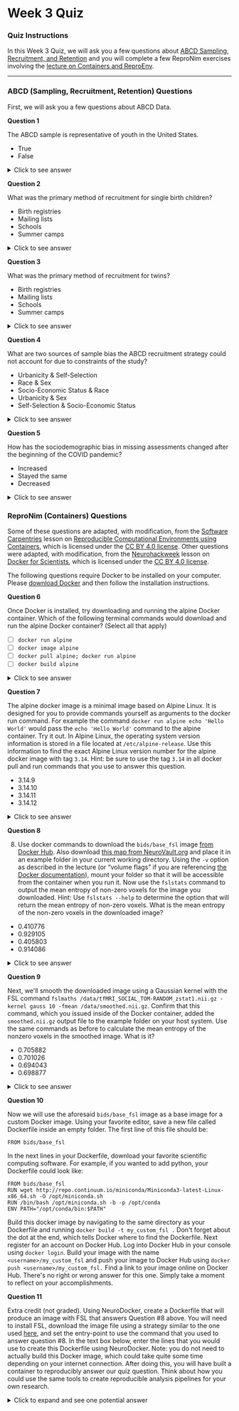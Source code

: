 # Week 3 Quiz

### Quiz Instructions

In this Week 3 Quiz, we will ask you a few questions about [ABCD Sampling, Recruitment, and Retention](https://youtu.be/pvbRt5SntE8) and you will complete a few ReproNim exercises involving the [lecture on Containers and ReproEnv](https://youtu.be/UHw-DVgm-pE).

***

### ABCD (Sampling, Recruitment, Retention) Questions

First, we will ask you a few questions about ABCD Data.

**Question 1**

The ABCD sample is representative of youth in the United States.

- True
- False

<details>
<summary>Click to see answer</summary>

False

**Explanation**

- Due to the urban location of the sites and the self-selection of participants, the sample cannot be considered representative.  Additionally, hidden unmeasured variables may influence development and are not being accounted for.
- sources:
  - [Course video: Sampling, Recruitment, and Retention (31:18)](https://youtu.be/pvbRt5SntE8?t=2291)
  - [Recruiting the ABCD sample: Design considerations and procedures](https://www.sciencedirect.com/science/article/pii/S1878929317301809#sec0015)

***

</details>

**Question 2**

What was the primary method of recruitment for single birth children?

- Birth registries
- Mailing lists
- Schools
- Summer camps

<details>
<summary>Click to see answer</summary>

Schools

**Explanation**

- most 9-10 year olds are enrolled through school
- sources
  - [Course video: Sampling, Recruitment, and Retention (19:28)](https://youtu.be/pvbRt5SntE8?t=1168)
  - [Recruiting the ABCD sample: Design considerations and procedures](https://www.sciencedirect.com/science/article/pii/S1878929317301809#sec0025)

***

</details>

**Question 3**

What was the primary method of recruitment for twins?

- Birth registries
- Mailing lists
- Schools
- Summer camps

<details>
<summary>Click to see answer</summary>

Birth registries

**Explanation**

- twins are relatively rare requiring a more targeted strategy
  through birth registries.
- sources
  - [Course video: Sampling, Recruitment, and Retention (23:00)](https://youtu.be/pvbRt5SntE8?t=1380)
  - [Recruiting the ABCD sample: Design considerations and procedures](https://www.sciencedirect.com/science/article/pii/S1878929317301809#sec0055)

***

</details>

**Question 4**

What are two sources of sample bias the ABCD recruitment strategy could not account for due to constraints of the study?

- Urbanicity & Self-Selection
- Race & Sex
- Socio-Economic Status & Race
- Urbanicity & Sex
- Self-Selection & Socio-Economic Status

<details>
<summary>Click to see answer</summary>

Urbanicity & Self-Selection

**Explanation**

- self-selection
  - "it is well understood that self-selection by families into the study will likely be a major and unavoidable source of sampling bias" (Garavan et al. 2018).
  - source: [Recruiting the ABCD sample: Design considerations and procedures](https://www.sciencedirect.com/science/article/pii/S1878929317301809#sec0025)
- urbanicity
  - Most imaging centers are located in urban areas.
  - source: [Course video: Sampling, Recruitment, and Retention (14:02)](https://youtu.be/pvbRt5SntE8?t=842)

***

</details>

**Question 5**

How has the sociodemographic bias in missing assessments changed after the beginning of the COVID pandemic?

- Increased
- Stayed the same
- Decreased

<details>
<summary>Click to see answer</summary>

Decreased

**Explanation**

- It appears removing the burden of coming to lab reduces the
  sociodemographic bias
- source: [Course video: Sampling, Recruitment, and Retention (51:23)](https://youtu.be/pvbRt5SntE8?t=3083)

***

</details>

### ReproNim (Containers) Questions

Some of these questions are adapted, with modification, from the [Software Carpentries](http://software-carpentry.org) lesson on [Reproducible Computational Environments using Containers](https://carpentries-incubator.github.io/docker-introduction/index.html), which is licensed under the [CC BY 4.0 license](https://creativecommons.org/licenses/by/4.0/legalcode). Other questions were adapted, with modification, from the [Neurohackweek](http://neurohackweek.github.io/) lesson on [Docker for Scientists](https://neurohackweek.github.io/docker-for-scientists/), which is licensed under the [CC BY 4.0 license](https://creativecommons.org/licenses/by/4.0/legalcode).

The following questions require Docker to be installed on your computer. Please [download Docker](https://www.docker.com/products/docker-desktop) and then follow the installation instructions.

**Question 6**

Once Docker is installed, try downloading and running the alpine Docker container. Which of the following terminal commands would download and run the alpine Docker container? (Select all that apply)

- [ ] `docker run alpine`
- [ ] `docker image alpine`
- [ ] `docker pull alpine; docker run alpine`
- [ ] `docker build alpine`

<details>
<summary>Click to see answer</summary>

- [x] `docker run alpine`
- [ ] `docker image alpine`
- [x] `docker pull alpine; docker run alpine`
- [ ] `docker build alpine`

***

</details>

**Question 7**

The alpine docker image is a minimal image based on Alpine Linux. It is designed for you to provide commands yourself as arguments to the docker run command. For example the command `docker run alpine echo 'Hello World'` would pass the `echo 'Hello World'` command to the alpine container. Try it out. In Alpine Linux, the operating system version information is stored in a file located at `/etc/alpine-release`. Use this information to find the exact Alpine Linux version number for the alpine docker image with tag `3.14`. Hint: be sure to use the tag `3.14` in all docker pull and run commands that you use to answer this question.

- 3.14.9
- 3.14.10
- 3.14.11
- 3.14.12

<details>
<summary>Click to see answer</summary>

3.14.10

**Explanation**
Use the command `docker run alpine:3.14 cat /etc/alpine-release` to get the version information.

***

</details>

**Question 8**

8) Use docker commands to download the `bids/base_fsl` image [from Docker Hub](https://hub.docker.com/r/bids/base_fsl/). Also download [this map from NeuroVault.org](https://neurovault.org/media/images/457/tfMRI_SOCIAL_TOM-RANDOM_zstat1.nii.gz) and place it in an example folder in your current working directory. Using the `-v` option as described in the lecture (or “volume flags” if you are referencing [the Docker documentation](https://docs.docker.com/storage/volumes/)), mount your folder so that it will be accessible from the container when you run it. Now use the `fslstats` command to output the mean entropy of non-zero voxels for the image you downloaded. Hint: Use `fslstats --help` to determine the option that will return the mean entropy of non-zero voxels. What is the mean entropy of the non-zero voxels in the downloaded image?

- 0.410776
- 0.929105
- 0.405803
- 0.914086

<details>
<summary>Click to see answer</summary>

0.914086

**Explanation**
Assuming you have downloaded the required data file in a directory called `data` within your current directory, you would run your Docker image using
```
docker run -ti --rm -v $(pwd)/data:/data bids/base_fsl
```
Within this docker image, you can run the command
```
fslstats data/tfMRI_SOCIAL_TOM-RANDOM_zstat1.nii.gz -E
```
to get the correct answer.

***

</details>

**Question 9**

Next, we'll smooth the downloaded image using a Gaussian kernel with the FSL command `fslmaths /data/tfMRI_SOCIAL_TOM-RANDOM_zstat1.nii.gz -kernel gauss 10 -fmean /data/smoothed.nii.gz`. Confirm that this command, which you issued inside of the Docker container, added the `smoothed.nii.gz` output file to the example folder on your host system. Use the same commands as before to calculate the mean entropy of the nonzero voxels in the smoothed image. What is it?

- 0.705882
- 0.701026
- 0.694043
- 0.698877

<details>
<summary>Click to see answer</summary>

0.705882

***

</details>

**Question 10**

Now we will use the aforesaid `bids/base_fsl` image as a base image for a custom Docker image. Using your favorite editor, save a new file called Dockerfile inside an empty folder. The first line of this file should be:

```
FROM bids/base_fsl
```

In the next lines in your Dockerfile, download your favorite scientific computing software. For example, if you wanted to add python, your Dockerfile could look like:

```
FROM bids/base_fsl
RUN wget http://repo.continuum.io/miniconda/Miniconda3-latest-Linux-x86_64.sh -O /opt/miniconda.sh
RUN /bin/bash /opt/miniconda.sh -b -p /opt/conda
ENV PATH="/opt/conda/bin:$PATH"
```

Build this docker image by navigating to the same directory as your Dockerfile and running `docker build -t my_custom_fsl .` Don't forget about the dot at the end, which tells Docker where to find the Dockerfile. Next register for an account on Docker Hub. Log into Docker Hub in your console using `docker login`. Build your image with the name `<username>/my_custom_fsl` and push your image to Docker Hub using `docker push <username>/my_custom_fsl.` Find a link to your image online on Docker Hub. There's no right or wrong answer for this one. Simply take a moment to reflect on your accomplishments.

**Question 11**

Extra credit (not graded). Using NeuroDocker, create a Dockerfile that will produce an image with FSL that answers Question #8 above. You will need to install FSL, download the image file using a strategy similar to the one used [here](https://github.com/ReproNim/neurodocker#minimize-existing-docker-image), and set the entry-point to use the command that you used to answer question #8. In the text box below, enter the lines that you would use to create this Dockerfile using NeuroDocker. Note: you do not need to actually build this Docker image, which could take quite some time depending on your internet connection. After doing this, you will have built a container to reproducibly answer our quiz question. Think about how you could use the same tools to create reproducible analysis pipelines for your own research.

<details>
<summary>Click to expand and see one potential answer</summary>

```
download_cmd="mkdir /data && curl -sSL -o /data/tfMRI_SOCIAL_TOM-RANDOM_zstat1.nii.gz https://neurovault.org/media/images/457/tfMRI_SOCIAL_TOM-RANDOM_zstat1.nii.gz"

docker run --rm repronim/neurodocker generate docker --base debian:stretch --pkg-manager apt --fsl version=6.0.3 --run="$download_cmd" --entrypoint "fslstats /data/tfMRI_SOCIAL_TOM-RANDOM_zstat1.nii.gz -E" > Dockerfile
```

</details>
